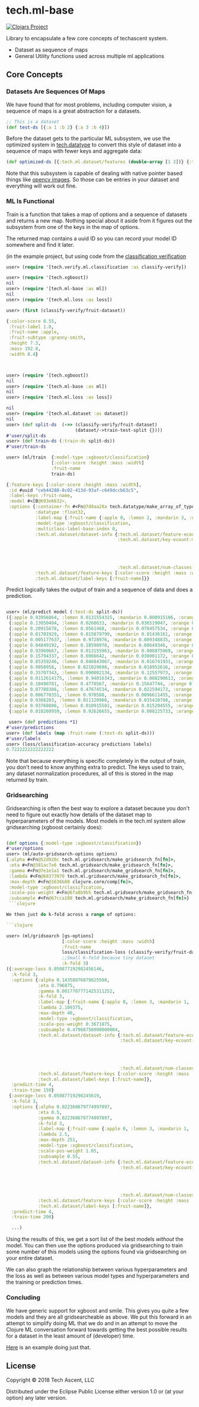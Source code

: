 # tech.ml-base

[![Clojars Project](https://img.shields.io/clojars/v/techascent/tech.ml-base.svg)](https://clojars.org/techascent/tech.ml-base)

Library to encapsulate a few core concepts of techascent system.

*  Dataset as sequence of maps
*  General Utility functions used across multiple ml applications


## Core Concepts


### Datasets Are Sequences Of Maps

We have found that for most problems, including computer vision, a sequence of maps is a great abstraction for a datasets.
```clojure
;; This is a dataset
(def test-ds [{:a 1 :b 2} {:a 3 :b 4}])
```

Before the dataset gets to the particular ML subsystem, we use the optimized system in
[tech.datatype](https://github.com/techascent/tech.datatype) to convert this style of dataset into
a sequence of maps with fewer keys and aggregate data:

```clojure
(def optimized-ds [{:tech.ml.dataset/features (double-array [1 2])} {:tech.ml.dataset/features (double-array [3 4])}])
```

Note that this subsystem is capable of dealing with native pointer based things like
[opencv images](http://techascent.com/blog/opencv-love.html).  So those can be entries in your dataset and everything
will work out fine.



### ML Is Functional


Train is a function that takes a map of options and a sequence of datasets and returns a new map.
Nothing special about it aside from it figures out the subsystem from one of the keys in the
map of options.

The returned map contains a uuid ID so you can record your model ID somewhere and find it later.

(in the example project, but using code from the [classification verification](src/tech/verify/ml/classification.clj)
```clojure
user> (require '[tech.verify.ml.classification :as classify-verify])

user> (require '[tech.xgboost])
nil
user> (require '[tech.ml-base :as ml])
nil
user> (require '[tech.ml.loss :as loss])

user> (first (classify-verify/fruit-dataset))

{:color-score 0.55,
 :fruit-label 1.0,
 :fruit-name :apple,
 :fruit-subtype :granny-smith,
 :height 7.3,
 :mass 192.0,
 :width 8.4}



user> (require '[tech.xgboost])
nil
user> (require '[tech.ml-base :as ml])
nil
user> (require '[tech.ml.loss :as loss])

nil
user> (require '[tech.ml.dataset :as dataset])
nil
user> (def split-ds  (->> (classify-verify/fruit-dataset)
                          (dataset/->train-test-split {})))
#'user/split-ds
user> (def train-ds (:train-ds split-ds))
#'user/train-ds

user> (ml/train  {:model-type :xgboost/classification}
                 [:color-score :height :mass :width]
                 :fruit-name
                 train-ds)

{:feature-keys [:color-score :height :mass :width],
 :id #uuid "ceb44288-8c02-413d-93af-c649dccb63c5",
 :label-keys :fruit-name,
 :model #<[B@693e6632>,
 :options {:container-fn #<Fn@7d8aa28a tech.datatype/make_array_of_type>,
           :datatype :float32,
           :label-map {:fruit-name {:apple 0, :lemon 2, :mandarin 3, :orange 1}},
           :model-type :xgboost/classification,
           :multiclass-label-base-index 0,
           :tech.ml.dataset/dataset-info {:tech.ml.dataset/feature-ecount 4,
                                          :tech.ml.dataset/key-ecount-map {:color-score 1,
                                                                           :fruit-name 1,
                                                                           :height 1,
                                                                           :mass 1,
                                                                           :width 1},
                                          :tech.ml.dataset/num-classes 4},
           :tech.ml.dataset/feature-keys [:color-score :height :mass :width],
           :tech.ml.dataset/label-keys [:fruit-name]}}
```

Predict logically takes the output of train and a sequence of data and does a prediction.

```clojure

user> (ml/predict model (:test-ds split-ds))
({:apple 0.93956864, :lemon 0.0131554315, :mandarin 0.008915106, :orange 0.03836079}
 {:apple 0.13050404, :lemon 0.0260633, :mandarin 0.036519047, :orange 0.8069136}
 {:apple 0.20915678, :lemon 0.0561468, :mandarin 0.078457534, :orange 0.6562389}
 {:apple 0.01701929, :lemon 0.015879799, :mandarin 0.01436161, :orange 0.95273936}
 {:apple 0.005177637, :lemon 0.9728976, :mandarin 0.009348835, :orange 0.012575978}
 {:apple 0.04849192, :lemon 0.18590978, :mandarin 0.08649346, :orange 0.67910486}
 {:apple 0.93960667, :lemon 0.013155963, :mandarin 0.008875069, :orange 0.038362343}
 {:apple 0.15794337, :lemon 0.6966642, :mandarin 0.038001172, :orange 0.10739119}
 {:apple 0.85359246, :lemon 0.046843067, :mandarin 0.016741931, :orange 0.08282253}
 {:apple 0.9050958, :lemon 0.021029698, :mandarin 0.018952616, :orange 0.05492185}
 {:apple 0.35707343, :lemon 0.090002134, :mandarin 0.12557973, :orange 0.4273447}
 {:apple 0.0112614175, :lemon 0.94016343, :mandarin 0.008290613, :orange 0.04028459}
 {:apple 0.10490781, :lemon 0.4778567, :mandarin 0.15647744, :orange 0.260758}
 {:apple 0.07708386, :lemon 0.47674534, :mandarin 0.022594173, :orange 0.4235766}
 {:apple 0.006770351, :lemon 0.970588, :mandarin 0.0096611455, :orange 0.012980503}
 {:apple 0.9366283, :lemon 0.011120986, :mandarin 0.015428788, :orange 0.03682192}
 {:apple 0.93760806, :lemon 0.010915581, :mandarin 0.015294555, :orange 0.036181804}
 {:apple 0.010260959, :lemon 0.92626655, :mandarin 0.008225733, :orange 0.055246774})

 user> (def predictions *1)
#'user/predictions
user> (def labels (map :fruit-name (:test-ds split-ds)))
#'user/labels
user> (loss/classification-accuracy predictions labels)
0.7222222222222222
```

Note that because everything is specific completely in the output of train, you don't need to
know anything extra to predict.  The keys used to train, any dataset normalization procedures,
all of this is stored in the map returned by train.


### Gridsearching

Gridsearching is often the best way to explore a dataset because you don't need to figure out
exactly how details of the dataset map to hyperparameters of the models.  Most models in the
tech.ml system allow gridsearching (xgboost certainly does):

```clojure

(def options {:model-type :xgboost/classification})
#'user/options
user> (ml/auto-gridsearch-options options)
{:alpha #<Fn@52d920c tech.ml.gridsearch/make_gridsearch_fn[fn]>,
 :eta #<Fn@381ac7e6 tech.ml.gridsearch/make_gridsearch_fn[fn]>,
 :gamma #<Fn@7e1e1a1 tech.ml.gridsearch/make_gridsearch_fn[fn]>,
 :lambda #<Fn@68373970 tech.ml.gridsearch/make_gridsearch_fn[fn]>,
 :max-depth #<Fn@1636b88 clojure.core/comp[fn]>,
 :model-type :xgboost/classification,
 :scale-pos-weight #<Fn@6fa8b9b5 tech.ml.gridsearch/make_gridsearch_fn[fn]>,
 :subsample #<Fn@67cca108 tech.ml.gridsearch/make_gridsearch_fn[fn]>}
 ```clojure

We then just do k-fold across a range of options:

```clojure

user> (ml/gridsearch [gs-options]
                     [:color-score :height :mass :width]
                     :fruit-name
                     loss/classification-loss (classify-verify/fruit-dataset)
                     ;;Small k-fold because tiny dataset
                     :k-fold 3)
({:average-loss 0.050877192982456146,
  :k-fold 3,
  :options {:alpha 0.14358876879825508,
            :eta 0.796875,
            :gamma 0.0017707771425311252,
            :k-fold 3,
            :label-map {:fruit-name {:apple 0, :lemon 3, :mandarin 1, :orange 2}},
            :lambda 2.109375,
            :max-depth 40,
            :model-type :xgboost/classification,
            :scale-pos-weight 0.3671875,
            :subsample 0.47968750000000004,
            :tech.ml.dataset/dataset-info {:tech.ml.dataset/feature-ecount 4,
                                           :tech.ml.dataset/key-ecount-map {:color-score 1,
                                                                            :fruit-name 1,
                                                                            :height 1,
                                                                            :mass 1,
                                                                            :width 1},
                                           :tech.ml.dataset/num-classes 4},
            :tech.ml.dataset/feature-keys [:color-score :height :mass :width],
            :tech.ml.dataset/label-keys [:fruit-name]},
  :predict-time 4,
  :train-time 150}
 {:average-loss 0.05087719298245619,
  :k-fold 3,
  :options {:alpha 0.022360679774997897,
            :eta 0.5,
            :gamma 0.022360679774997897,
            :k-fold 3,
            :label-map {:fruit-name {:apple 0, :lemon 3, :mandarin 1, :orange 2}},
            :lambda 2.5,
            :max-depth 251,
            :model-type :xgboost/classification,
            :scale-pos-weight 1.05,
            :subsample 0.55,
            :tech.ml.dataset/dataset-info {:tech.ml.dataset/feature-ecount 4,
                                           :tech.ml.dataset/key-ecount-map {:color-score 1,
                                                                            :fruit-name 1,
                                                                            :height 1,
                                                                            :mass 1,
                                                                            :width 1},
                                           :tech.ml.dataset/num-classes 4},
            :tech.ml.dataset/feature-keys [:color-score :height :mass :width],
            :tech.ml.dataset/label-keys [:fruit-name]},
  :predict-time 4,
  :train-time 200}

  ...)
```

Using the results of this, we get a sort list of the best models *without* the model.
You can then use the options produced via gridsearching to train some number of this
models using the options found via gridsearching on your entire dataset.

We can also graph the relationship between various hyperparameters and the loss as well
as between various model types and hyperparameters and the training or prediction times.



### Concluding


We have generic support for xgboost and smile.  This gives you quite a few models and
they are all gridsearcheable as above.  We put this forward in an attempt to simplify
doing ML that we do and in an attempt to move the Clojure ML conversation forward
towards getting the best possible results for a dataset in the least amount of
(developer) time.


[Here](example/src/tech/ml/classify.clj)  is an example doing just that.


## License

Copyright © 2018 Tech Ascent, LLC

Distributed under the Eclipse Public License either version 1.0 or (at
your option) any later version.
